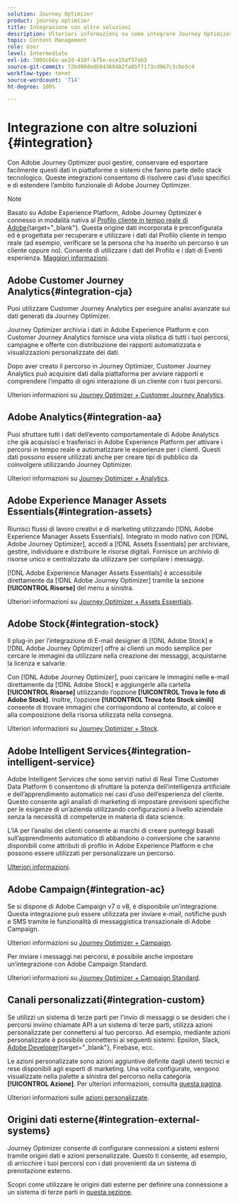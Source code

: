 ```yaml
---
solution: Journey Optimizer
product: journey optimizer
title: Integrazione con altre soluzioni
description: Ulteriori informazioni su come integrare Journey Optimizer con altre soluzioni
topic: Content Management
role: User
level: Intermediate
exl-id: 700dc66e-ae2d-418f-b75e-ece15af57ab3
source-git-commit: 72bd00dedb943604b2fa85f7173cd967c3cbe5c4
workflow-type: tm+mt
source-wordcount: '714'
ht-degree: 100%

---
```


# Integrazione con altre soluzioni {#integration}

Con Adobe Journey Optimizer puoi gestire, conservare ed esportare facilmente questi dati in piattaforme o sistemi che fanno parte dello stack tecnologico. Queste integrazioni consentono di risolvere casi d’uso specifici e di estendere l’ambito funzionale di Adobe Journey Optimizer.

>[!NOTE]
>
> Basato su Adobe Experience Platform, Adobe Journey Optimizer è connesso in modalità nativa al [Profilo cliente in tempo reale di Adobe](https://experienceleague.adobe.com/docs/experience-platform/profile/home.html?lang=it){target="_blank"}. Questa origine dati incorporata è preconfigurata ed è progettata per recuperare e utilizzare i dati dal Profilo cliente in tempo reale (ad esempio, verificare se la persona che ha inserito un percorso è un cliente oppure no). Consente di utilizzare i dati del Profilo e i dati di Eventi esperienza. [Maggiori informazioni](../datasource/adobe-experience-platform-data-source.md).
>

## Adobe Customer Journey Analytics{#integration-cja}

Puoi utilizzare Customer Journey Analytics per eseguire analisi avanzate sui dati generati da Journey Optimizer.

Journey Optimizer archivia i dati in Adobe Experience Platform e con Customer Journey Analytics fornisce una vista olistica di tutti i tuoi percorsi, campagne e offerte con distribuzione dei rapporti automatizzata e visualizzazioni personalizzate dei dati.

Dopo aver creato il percorso in Journey Optimizer, Customer Journey Analytics può acquisire dati dalla piattaforma per avviare rapporti e comprendere l’impatto di ogni interazione di un cliente con i tuoi percorsi.

Ulteriori informazioni su [Journey Optimizer + Customer Journey Analytics](../reports/cja-ajo.md).

## Adobe Analytics{#integration-aa}

Puoi sfruttare tutti i dati dell’evento comportamentale di Adobe Analytics che già acquisisci e trasferisci in Adobe Experience Platform per attivare i percorsi in tempo reale e automatizzare le esperienze per i clienti. Questi dati possono essere utilizzati anche per creare tipi di pubblico da coinvolgere utilizzando Journey Optimizer.

Ulteriori informazioni su [Journey Optimizer + Analytics](../event/about-analytics.md).


## Adobe Experience Manager Assets Essentials{#integration-assets}

Riunisci flussi di lavoro creativi e di marketing utilizzando [!DNL Adobe Experience Manager Assets Essentials]. Integrato in modo nativo con [!DNL Adobe Journey Optimizer], accedi a [!DNL Assets Essentials] per archiviare, gestire, individuare e distribuire le risorse digitali. Fornisce un archivio di risorse unico e centralizzato da utilizzare per compilare i messaggi.

[!DNL Adobe Experience Manager Assets Essentials] è accessibile direttamente da [!DNL Adobe Journey Optimizer] tramite la sezione **[!UICONTROL Risorse]** del menu a sinistra.

Ulteriori informazioni su [Journey Optimizer + Assets Essentials](../email/assets-essentials.md).


## Adobe Stock{#integration-stock}

Il plug-in per l’integrazione di E-mail designer di [!DNL Adobe Stock] e [!DNL Adobe Journey Optimizer] offre ai clienti un modo semplice per cercare le immagini da utilizzare nella creazione dei messaggi, acquistarne la licenza e salvarle.

Con [!DNL Adobe Journey Optimizer], puoi caricare le immagini nelle e-mail direttamente da [!DNL Adobe Stock] e aggiungerle alla cartella **[!UICONTROL Risorse]** utilizzando l’opzione **[!UICONTROL Trova le foto di Adobe Stock]**. Inoltre, l’opzione **[!UICONTROL Trova foto Stock simili]** consente di trovare immagini che corrispondono al contenuto, al colore e alla composizione della risorsa utilizzata nella consegna.

Ulteriori informazioni su [Journey Optimizer + Stock](../email/stock.md).


## Adobe Intelligent Services{#integration-intelligent-service}

Adobe Intelligent Services che sono servizi nativi di Real Time Customer Data Platform ti consentono di sfruttare la potenza dell’intelligenza artificiale e dell’apprendimento automatico nei casi d’uso dell’esperienza del cliente. Questo consente agli analisti di marketing di impostare previsioni specifiche per le esigenze di un’azienda utilizzando configurazioni a livello aziendale senza la necessità di competenze in materia di data science.

L’IA per l’analisi dei clienti consente ai marchi di creare punteggi basati sull’apprendimento automatico di abbandono o conversione che saranno disponibili come attributi di profilo in Adobe Experience Platform e che possono essere utilizzati per personalizzare un percorso.

[Ulteriori informazioni](../building-journeys/ai-services-overview.md).


## Adobe Campaign{#integration-ac}

Se si dispone di Adobe Campaign v7 o v8, è disponibile un’integrazione. Questa integrazione può essere utilizzata per inviare e-mail, notifiche push e SMS tramite le funzionalità di messaggistica transazionale di Adobe Campaign.

Ulteriori informazioni su [Journey Optimizer + Campaign](../building-journeys/ajo-ac.md).

Per inviare i messaggi nei percorsi, è possibile anche impostare un’integrazione con Adobe Campaign Standard.

Ulteriori informazioni su [Journey Optimizer + Campaign Standard](../building-journeys/ajo-ac.md).

## Canali personalizzati{#integration-custom}

Se utilizzi un sistema di terze parti per l’invio di messaggi o se desideri che i percorsi inviino chiamate API a un sistema di terze parti, utilizza azioni personalizzate per connettersi al tuo percorso. Ad esempio, mediante azioni personalizzate è possibile connettersi ai seguenti sistemi: Epsilon, Slack, [Adobe Developer](https://developer.adobe.com){target="_blank"}, Firebase, ecc.

Le azioni personalizzate sono azioni aggiuntive definite dagli utenti tecnici e rese disponibili agli esperti di marketing. Una volta configurate, vengono visualizzate nella palette a sinistra del percorso nella categoria **[!UICONTROL Azione]**. Per ulteriori informazioni, consulta [questa pagina](../building-journeys/about-journey-activities.md#action-activities).

Ulteriori informazioni sulle [azioni personalizzate](../action/about-custom-action-configuration.md).

## Origini dati esterne{#integration-external-systems}

Journey Optimizer consente di configurare connessioni a sistemi esterni tramite origini dati e azioni personalizzate. Questo ti consente, ad esempio, di arricchire i tuoi percorsi con i dati provenienti da un sistema di prenotazione esterno.

Scopri come utilizzare le origini dati esterne per definire una connessione a un sistema di terze parti in [questa sezione](../datasource/external-data-sources.md).
